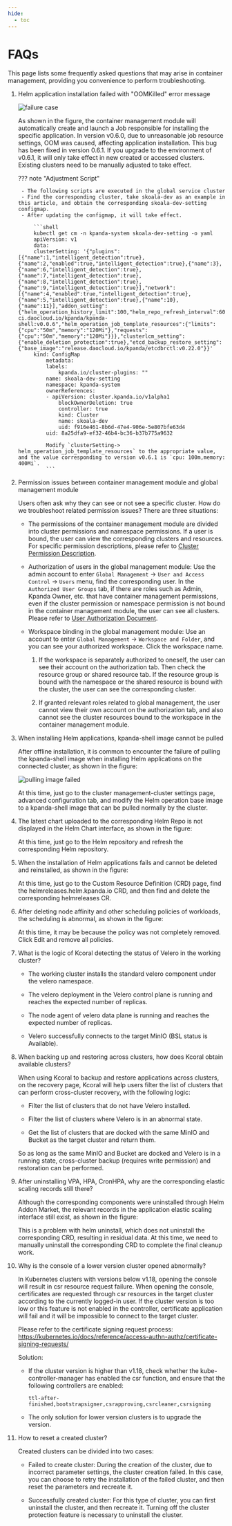 ```yaml
---
hide:
  - toc
---
```


# FAQs

This page lists some frequently asked questions that may arise in container management, providing you convenience to perform troubleshooting.

1. Helm application installation failed with "OOMKilled" error message

    ![failure case](https://docs.daocloud.io/daocloud-docs-images/docs/en/docs/kpanda/images/faq1.png)

    As shown in the figure, the container management module will automatically create and launch a Job responsible for installing the specific application. In version v0.6.0, due to unreasonable job resource settings, OOM was caused, affecting application installation. This bug has been fixed in version 0.6.1. If you upgrade to the environment of v0.6.1, it will only take effect in new created or accessed clusters. Existing clusters need to be manually adjusted to take effect.

    ??? note "Adjustment Script"

        - The following scripts are executed in the global service cluster
        - Find the corresponding cluster, take skoala-dev as an example in this article, and obtain the corresponding skoala-dev-setting configmap.
        - After updating the configmap, it will take effect.

            ```shell
            kubectl get cm -n kpanda-system skoala-dev-setting -o yaml
            apiVersion: v1
            data:
            clusterSetting: '{"plugins":[{"name":1,"intelligent_detection":true},{"name":2,"enabled":true,"intelligent_detection":true},{"name":3},{"name":6,"intelligent_detection":true},{"name":7,"intelligent_detection":true},{"name":8,"intelligent_detection":true},{"name":9,"intelligent_detection":true}],"network":[{"name":4,"enabled":true,"intelligent_detection":true},{"name":5,"intelligent_detection":true},{"name":10},{"name":11}],"addon_setting":{"helm_operation_history_limit":100,"helm_repo_refresh_interval":600,"helm_operation_base_image":"release-ci.daocloud.io/kpanda/kpanda-shell:v0.0.6","helm_operation_job_template_resources":{"limits":{"cpu":"50m","memory":"120Mi"},"requests":{"cpu":"50m","memory":"120Mi"}}},"clusterlcm_setting":{"enable_deletion_protection":true},"etcd_backup_restore_setting":{"base_image":"release.daocloud.io/kpanda/etcdbrctl:v0.22.0"}}'
            kind: ConfigMap
                metadata:
                labels:
                    kpanda.io/cluster-plugins: ""
                name: skoala-dev-setting
                namespace: kpanda-system
                ownerReferences:
                - apiVersion: cluster.kpanda.io/v1alpha1
                    blockOwnerDeletion: true
                    controller: true
                    kind: Cluster
                    name: skoala-dev
                    uid: f916e461-8b6d-47e4-906e-5e807bfe63d4
                uid: 8a25dfa9-ef32-46b4-bc36-b37b775a9632

                Modify `clusterSetting-> helm_operation_job_template_resources` to the appropriate value, and the value corresponding to version v0.6.1 is `cpu: 100m,memory: 400Mi`.
                ```

1. Permission issues between container management module and global management module

    Users often ask why they can see or not see a specific cluster. How do we troubleshoot related permission issues? There are three situations:

    - The permissions of the container management module are divided into cluster permissions and namespace permissions. If a user is bound, the user can view the corresponding clusters and resources. For specific permission descriptions, please refer to [Cluster Permission Description](../user-guide/permissions/permission-brief.md).


    - Authorization of users in the global management module: Use the admin account to enter `Global Management` -> `User and Access Control` -> `Users` menu, find the corresponding user. In the `Authorized User Groups` tab, if there are roles such as Admin, Kpanda Owner, etc. that have container management permissions, even if the cluster permission or namespace permission is not bound in the container management module, the user can see all clusters. Please refer to [User Authorization Document](../../ghippo/user-guide/access-control/user.md).

    - Workspace binding in the global management module: Use an account to enter `Global Management` -> `Workspace and Folder`, and you can see your authorized workspace. Click the workspace name.

        1. If the workspace is separately authorized to oneself, the user can see their account on the authorization tab. Then check the resource group or shared resource tab. If the resource group is bound with the namespace or the shared resource is bound with the cluster, the user can see the corresponding cluster.

        1. If granted relevant roles related to global management, the user cannot view their own account on the authorization tab, and also cannot see the cluster resources bound to the workspace in the container management module.

1. When installing Helm applications, kpanda-shell image cannot be pulled

    After offline installation, it is common to encounter the failure of pulling the kpanda-shell image when installing Helm applications on the connected cluster, as shown in the figure:

    ![pulling image failed](https://docs.daocloud.io/daocloud-docs-images/docs/en/docs/kpanda/images/faq301.png)

    At this time, just go to the cluster management-cluster settings page, advanced configuration tab, and modify the Helm operation base image to a kpanda-shell image that can be pulled normally by the cluster.

1. The latest chart uploaded to the corresponding Helm Repo is not displayed in the Helm Chart interface, as shown in the figure:

    At this time, just go to the Helm repository and refresh the corresponding Helm repository.

1. When the installation of Helm applications fails and cannot be deleted and reinstalled, as shown in the figure:

    At this time, just go to the Custom Resource Definition (CRD) page, find the helmreleases.helm.kpanda.io CRD, and then find and delete the corresponding helmreleases CR.

1. After deleting node affinity and other scheduling policies of workloads, the scheduling is abnormal, as shown in the figure:

    At this time, it may be because the policy was not completely removed. Click Edit and remove all policies.

1. What is the logic of Kcoral detecting the status of Velero in the working cluster?

    - The working cluster installs the standard velero component under the velero namespace.

    - The velero deployment in the Velero control plane is running and reaches the expected number of replicas.

    - The node agent of velero data plane is running and reaches the expected number of replicas.

    - Velero successfully connects to the target MinIO (BSL status is Available).

1. When backing up and restoring across clusters, how does Kcoral obtain available clusters?

    When using Kcoral to backup and restore applications across clusters, on the recovery page, Kcoral will help users filter the list of clusters that can perform cross-cluster recovery, with the following logic:

    - Filter the list of clusters that do not have Velero installed.

    - Filter the list of clusters where Velero is in an abnormal state.

    - Get the list of clusters that are docked with the same MinIO and Bucket as the target cluster and return them.

    So as long as the same MinIO and Bucket are docked and Velero is in a running state, cross-cluster backup (requires write permission) and restoration can be performed.

1. After uninstalling VPA, HPA, CronHPA, why are the corresponding elastic scaling records still there?

    Although the corresponding components were uninstalled through Helm Addon Market, the relevant records in the application elastic scaling interface still exist, as shown in the figure:

    This is a problem with helm uninstall, which does not uninstall the corresponding CRD, resulting in residual data. At this time, we need to manually uninstall the corresponding CRD to complete the final cleanup work.

1. Why is the console of a lower version cluster opened abnormally?

    In Kubernetes clusters with versions below v1.18, opening the console will result in csr resource request failure. When opening the console, certificates are requested through csr resources in the target cluster according to the currently logged-in user. If the cluster version is too low or this feature is not enabled in the controller, certificate application will fail and it will be impossible to connect to the target cluster.

    Please refer to the certificate signing request process: https://kubernetes.io/docs/reference/access-authn-authz/certificate-signing-requests/

    Solution:

    - If the cluster version is higher than v1.18, check whether the kube-controller-manager has enabled the csr function, and ensure that the following controllers are enabled:

        ```shell
        ttl-after-finished,bootstrapsigner,csrapproving,csrcleaner,csrsigning
        ```

    - The only solution for lower version clusters is to upgrade the version.

1. How to reset a created cluster?

    Created clusters can be divided into two cases:

    - Failed to create cluster: During the creation of the cluster, due to incorrect parameter settings, the cluster creation failed. In this case, you can choose to retry the installation of the failed cluster, and then reset the parameters and recreate it.

    - Successfully created cluster: For this type of cluster, you can first uninstall the cluster, and then recreate it. Turning off the cluster protection feature is necessary to uninstall the cluster.
